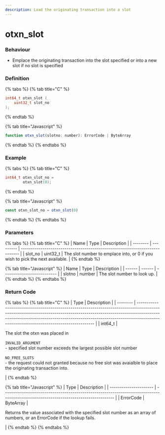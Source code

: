 ```yaml
---
description: Load the originating transaction into a slot
---
```


# otxn\_slot

### Behaviour

* Emplace the originating transaction into the slot specified or into a new slot if no slot is specified

### Definition

{% tabs %}
{% tab title="C" %}
```c
int64_t otxn_slot (
    uint32_t slot_no
);
```
{% endtab %}

{% tab title="Javascript" %}
```javascript
function otxn_slot(slotno: number): ErrorCode | ByteArray
```
{% endtab %}
{% endtabs %}



### Example

{% tabs %}
{% tab title="C" %}
```c
int64_t otxn_slot_no = 
		otxn_slot(0);
```
{% endtab %}

{% tab title="Javascript" %}
```javascript
const otxn_slot_no = otxn_slot(0)
```
{% endtab %}
{% endtabs %}



### Parameters

{% tabs %}
{% tab title="C" %}
| Name     | Type      | Description                                                                   |
| -------- | --------- | ----------------------------------------------------------------------------- |
| slot\_no | uint32\_t | The slot number to emplace into, or 0 if you wish to pick the next available. |
{% endtab %}

{% tab title="Javascript" %}
| Name   | Type   | Description                 |
| ------ | ------ | --------------------------- |
| slotno | number | The slot number to look up. |
{% endtab %}
{% endtabs %}



### Return Code

{% tabs %}
{% tab title="C" %}
| Type     | Description                                                                                                                                                                                                                                                                                        |
| -------- | -------------------------------------------------------------------------------------------------------------------------------------------------------------------------------------------------------------------------------------------------------------------------------------------------- |
| int64\_t | <p>The slot the otxn was placed in<br><br><code>INVALID_ARGUMENT</code><br>- specified slot number exceeds the largest possible slot number<br><br><code>NO_FREE_SLOTS</code><br>- the request could not granted because no free slot was avaialble to place the originating transaction into.</p> |
{% endtab %}

{% tab title="Javascript" %}
| Type                   | Description                                                                                                                            |
| ---------------------- | -------------------------------------------------------------------------------------------------------------------------------------- |
| ErrorCode \| ByteArray | <p></p><p>Returns the value associated with the specified slot number as an array of numbers, or an ErrorCode if the lookup fails.</p> |
{% endtab %}
{% endtabs %}

